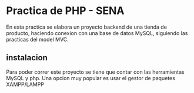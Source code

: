 # Practica de PHP - SENA
En esta practica se elabora un proyecto backend de una tienda de producto, haciendo conexion con una base de datos MySQL, siguiendo las practicas del model MVC.

## instalacion
Para poder correr este proyecto se tiene que contar con las herramientas MySQL y php. Una opcion muy popular es usar el gestor de paquetes XAMPP/LAMPP